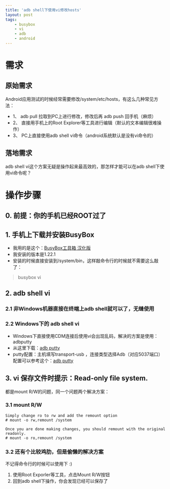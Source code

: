 ```yaml
---
title: 'adb shell下使用vi修改hosts'
layout: post
tags:
    - busybox
    - vi
    - adb
    - android
---
```


# 需求
## 原始需求
Android应用测试的时候经常需要修改/system/etc/hosts，有这么几种常见方法：  

* 1、 adb pull 拉取到PC上进行修改，修改后再 adb push 回手机（麻烦）
* 2、 直接用手机上的Root Explorer等工具进行编辑（默认的文本编辑很难操作）
* 3、 PC上直接使用adb shell vi命令（android系统默认是没有vi命令的）

## 落地需求
adb shell vi这个方案无疑是操作起来最高效的，那怎样才能可以在adb shell下使用vi命令呢？

# 操作步骤
## 0. 前提：你的手机已经ROOT过了
## 1. 手机上下载并安装BusyBox
* 我用的是这个：[BusyBox工具箱 汉化版](http://www.wandoujia.com/apps/stericson.busybox.donate)
* 我安装的版本是1.22.1
* 安装的时候直接安装到/system/bin，这样敲命令行的时候就不需要这么敲了：
> busybox vi

## 2. adb shell vi
### 2.1 非Windows机器直接在终端上adb shell就可以了，无缝使用
### 2.2 Windows下的 adb shell vi
* Windows下直接使用CDM连接后使用vi会出现乱码，解决的方案是使用：adbputty
* 从这里下载：[adb putty](https://github.com/sztupy/adbputty/downloads)
* putty配置：主机填写transport-usb ，连接类型选择Adb（对应5037端口）  
配置可以参考这个：[adb putty](http://yesokay.herokuapp.com/2012-07-31-adbputty.html)

## 3. vi 保存文件时提示：Read-only file system.
都是mount R/W的问题，同一个问题两个解决方案：
### 3.1 mount R/W
```
Simply change ro to rw and add the remount option
# mount -o rw,remount /system

Once you are done making changes, you should remount with the original readonly.
# mount -o ro,remount /system
```

### 3.2 还有个比较鸡肋，但是偷懒的解决方案
不记得命令行的时候可以使用下 :)

1. 使用Root Exporler等工具，点击Mount R/W按钮
2. 回到adb shell下操作，你会发现已经可以保存了